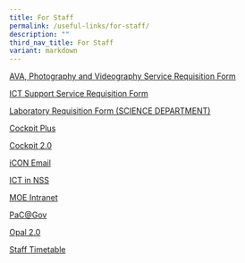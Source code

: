 ```yaml
---
title: For Staff
permalink: /useful-links/for-staff/
description: ""
third_nav_title: For Staff
variant: markdown
---
```

<p><a href="https://go.gov.sg/infocomm-request-form" target="_blank" rel="noopener">AVA, Photography and Videography Service Requisition Form</a></p>
<p><a href="https://for.edu.sg/nssictsupport" target="_blank" rel="noopener">ICT Support Service Requisition Form</a></p>
<p><a href="https://for.edu.sg/nssscilab" target="_blank" rel="noopener">Laboratory Requisition Form (SCIENCE DEPARTMENT)</a></p>
<p><a href="https://schoolcockpit.moe.gov.sg/CP/scapp/security" target="">Cockpit Plus</a></p>
<p><a href="https://schoolcockpit.moe.edu.sg/login" target="">Cockpit 2.0</a></p>
<p><a href="https://workspace.google.com/dashboard" target="">iCON Email</a></p>
<p><a href="https://sites.google.com/moe.edu.sg/ictinnss/hblnss" target="_blank" rel="noopener">ICT in NSS</a></p>
<p><a href="https://intranet.moe.gov.sg/Pages/Home.aspx" target="">MOE Intranet</a></p>
<p><a href="https://pacgov.agd.gov.sg/ipac/portal/jsp/login/index1.jsp" target="">PaC@Gov</a></p>
<p><a href="https://idm.opal2.moe.edu.sg/account/login?returnUrl=%2Fconnect%2Fauthorize%2Fcallback%3Fresponse_type%3Dcode%26client_id%3DOpal2WebApp%26state%3DNIFuENZqorokl0TRE_eDGT49VZKcnvO3VvhQnm4AxaUZt%26redirect_uri%3Dhttps%253A%252F%252Fwww.opal2.moe.edu.sg%252Fapp%252Findex.html%26scope%3Droles%2520profile%2520cxprofile%2520openid%2520cxDomainInternalApi%26code_challenge%3DpJSZgLkA-lYfwvW7jR-OjbS-JnM7s74Pinb1Jx67In0%26code_challenge_method%3DS256%26nonce%3DNIFuENZqorokl0TRE_eDGT49VZKcnvO3VvhQnm4AxaUZt" target="_blank" rel="noopener">Opal 2.0</a></p>
<p><a href="/useful-links/for-staff/staff-timetable" target="">Staff Timetable</a></p>